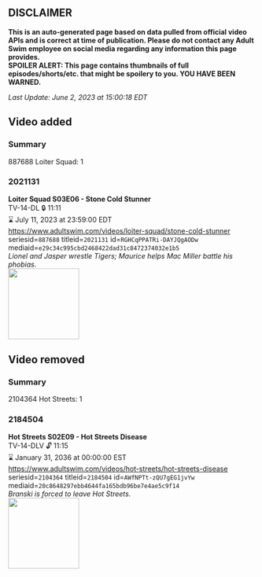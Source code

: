 ## DISCLAIMER
**This is an auto-generated page based on data pulled from official video APIs and is correct at time of publication. Please do not contact any Adult Swim employee on social media regarding any information this page provides.**  
**SPOILER ALERT: This page contains thumbnails of full episodes/shorts/etc. that might be spoilery to you. YOU HAVE BEEN WARNED.**  

_Last Update: June 2, 2023 at 15:00:18 EDT_
## Video added
### Summary
887688 Loiter Squad: 1  
### 2021131
**Loiter Squad S03E06 - Stone Cold Stunner**  
TV-14-DL 🔒 11:11  
⌛ July 11, 2023 at 23:59:00 EDT  
https://www.adultswim.com/videos/loiter-squad/stone-cold-stunner  
seriesid=`887688` titleid=`2021131` id=`RGHCqPPATRi-DAYJQgAODw` mediaid=`e29c34c995cbd2468422dad31c8472374032e1b5`  
_Lionel and Jasper wrestle Tigers; Maurice helps Mac Miller battle his phobias._  
<a href="https://media.cdn.adultswim.com/uploads/20200306/thumbnails/2_20361026201-loitersquad_026_dup-20140505.jpg"><img src="https://media.cdn.adultswim.com/uploads/20200306/thumbnails/2_20361026201-loitersquad_026_dup-20140505.jpg" height="144px" /></a>
## Video removed
### Summary
2104364 Hot Streets: 1  
### 2184504
**Hot Streets S02E09 - Hot Streets Disease**  
TV-14-DLV 🔓 11:15  
⌛ January 31, 2036 at 00:00:00 EST  
https://www.adultswim.com/videos/hot-streets/hot-streets-disease  
seriesid=`2104364` titleid=`2184504` id=`AWfNPTt-zQU7gEG1jvYw` mediaid=`20c8648297ebb4644fa165bdb96be7e4ae5c9f14`  
_Branski is forced to leave Hot Streets._  
<a href="https://media.cdn.adultswim.com/uploads/20200305/thumbnails/2_20351531249-hotstreets_209_dup-20190115.jpg"><img src="https://media.cdn.adultswim.com/uploads/20200305/thumbnails/2_20351531249-hotstreets_209_dup-20190115.jpg" height="144px" /></a>
